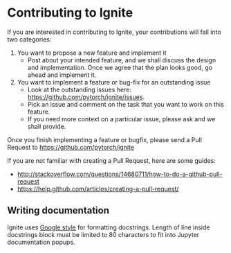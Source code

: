 # Contributing to Ignite

If you are interested in contributing to Ignite, your contributions will fall
into two categories:
1. You want to propose a new feature and implement it
    - Post about your intended feature, and we shall discuss the design and
    implementation. Once we agree that the plan looks good, go ahead and implement it.
2. You want to implement a feature or bug-fix for an outstanding issue
    - Look at the outstanding issues here: https://github.com/pytorch/ignite/issues.
    - Pick an issue and comment on the task that you want to work on this feature.
    - If you need more context on a particular issue, please ask and we shall provide.

Once you finish implementing a feature or bugfix, please send a Pull Request to
https://github.com/pytorch/ignite

If you are not familiar with creating a Pull Request, here are some guides:
- http://stackoverflow.com/questions/14680711/how-to-do-a-github-pull-request
- https://help.github.com/articles/creating-a-pull-request/


## Writing documentation

Ignite uses [Google style](http://sphinxcontrib-napoleon.readthedocs.io/en/latest/example_google.html)
for formatting docstrings. Length of line inside docstrings block must be limited to 80 characters to fit into Jupyter documentation popups.
